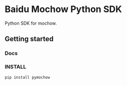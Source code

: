 # Baidu Mochow Python SDK

Python SDK for mochow.

## Getting started

### Docs


### INSTALL

```sh
pip install pymochow
```

